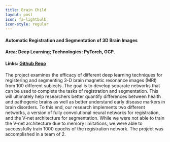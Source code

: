 ```yaml
---
title: Brain Child
layout: post
icon: fa-lightbulb
icon-style: regular
---
```

#### Automatic Registration and Segmentation of 3D Brain Images
#### Area: Deep Learning; Technologies: PyTorch, GCP.
#### Links: [Github Repo](https://github.com/dsp-uga/brainchild)

The project examines the efficacy of different deep learning techniques for registering and segmenting 3-D brain magnetic resonance images (MRI) from 100 different subjects. The goal is to develop separate networks that can be used to complete the tasks of registration and segmentation. This will ultimately help researchers better quantify differences between health and pathogenic brains as well as better understand early disease markers in brain disorders. To this end, our research implements two different networks, a version of fully convolutional neural networks for registration, and the V-net architecture for segmentation. While we were not able to train the V-net architecture due to memory limitations, we were able to successfully train 1000 epochs of the registration network. The project was accomplished in a team of 2.
